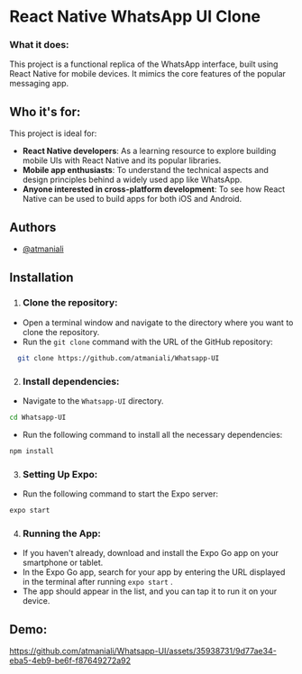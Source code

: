 # React Native WhatsApp UI Clone

### What it does:

This project is a functional replica of the WhatsApp interface, built using React Native for mobile devices. It mimics the core features of the popular messaging app.

## Who it's for:

This project is ideal for:

- **React Native developers**: As a learning resource to explore building mobile UIs with React Native and its popular libraries.
- **Mobile app enthusiasts**: To understand the technical aspects and design principles behind a widely used app like WhatsApp.
- **Anyone interested in cross-platform development**: To see how React Native can be used to build apps for both iOS and Android.

## Authors

- [@atmaniali](https://github.com/atmaniali)

## Installation

1.  ### Clone the repository:

- Open a terminal window and navigate to the directory where you want to clone the repository.
- Run the `git clone` command with the URL of the GitHub repository:

```bash
  git clone https://github.com/atmaniali/Whatsapp-UI
```

2. ### Install dependencies:

- Navigate to the `Whatsapp-UI` directory.

```bash
cd Whatsapp-UI
```

- Run the following command to install all the necessary dependencies:

```bash
npm install
```

3. ### Setting Up Expo:

- Run the following command to start the Expo server:

```bash
expo start
```

4. ### Running the App:

- If you haven't already, download and install the Expo Go app on your smartphone or tablet.
- In the Expo Go app, search for your app by entering the URL displayed in the terminal after running `expo start` .
- The app should appear in the list, and you can tap it to run it on your device.

## Demo:


https://github.com/atmaniali/Whatsapp-UI/assets/35938731/9d77ae34-eba5-4eb9-be6f-f87649272a92

